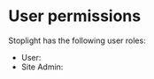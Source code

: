 # User permissions

Stoplight has the following user roles:

- User:
- Site Admin:

<!-- TODO: update this when new roles added -->